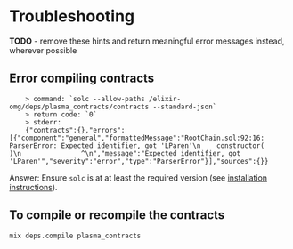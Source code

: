 # Troubleshooting

**TODO** - remove these hints and return meaningful error messages instead, wherever possible

## Error compiling contracts

```
    > command: `solc --allow-paths /elixir-omg/deps/plasma_contracts/contracts --standard-json`
    > return code: `0`
    > stderr:
    {"contracts":{},"errors":[{"component":"general","formattedMessage":"RootChain.sol:92:16: ParserError: Expected identifier, got 'LParen'\n    constructor(
)\n               ^\n","message":"Expected identifier, got 'LParen'","severity":"error","type":"ParserError"}],"sources":{}}
```

Answer:
Ensure `solc` is at at least the required version (see [installation instructions](./install.md)).

## To compile or recompile the contracts
```
mix deps.compile plasma_contracts
```
